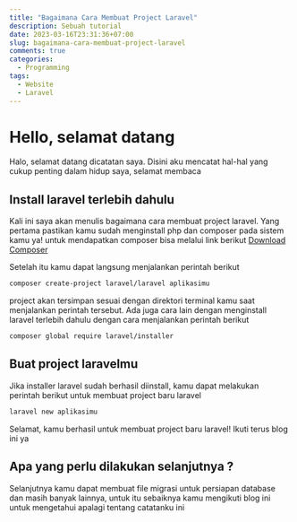 ```yaml
---
title: "Bagaimana Cara Membuat Project Laravel"
description: Sebuah tutorial
date: 2023-03-16T23:31:36+07:00
slug: bagaimana-cara-membuat-project-laravel
comments: true
categories:
  - Programming
tags:
  - Website
  - Laravel
---
```


# Hello, selamat datang

Halo, selamat datang dicatatan saya. Disini aku mencatat hal-hal yang cukup penting dalam hidup saya, selamat membaca

## Install laravel terlebih dahulu

Kali ini saya akan menulis bagaimana cara membuat project laravel.
Yang pertama pastikan kamu sudah menginstall php dan composer pada sistem kamu ya!
untuk mendapatkan composer bisa melalui link berikut
[Download Composer](https://getcomposer.org)

Setelah itu kamu dapat langsung menjalankan perintah berikut

```sh
composer create-project laravel/laravel aplikasimu
```

project akan tersimpan sesuai dengan direktori terminal kamu saat menjalankan perintah tersebut. Ada juga cara lain dengan menginstall laravel terlebih dahulu dengan cara menjalankan perintah berikut

```sh
composer global require laravel/installer
```

## Buat project laravelmu

Jika installer laravel sudah berhasil diinstall, kamu dapat melakukan perintah berikut untuk membuat project baru laravel

```sh
laravel new aplikasimu
```

Selamat, kamu berhasil untuk membuat project baru laravel! Ikuti terus blog ini ya

## Apa yang perlu dilakukan selanjutnya ?

Selanjutnya kamu dapat membuat file migrasi untuk persiapan database dan masih banyak lainnya, untuk itu sebaiknya kamu mengikuti blog ini untuk mengetahui apalagi tentang catatanku ini
